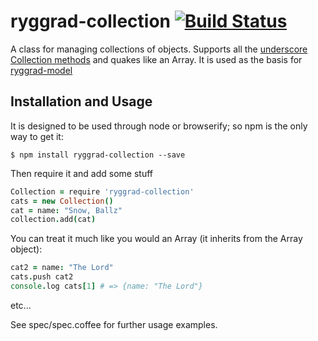 # ryggrad-collection [![Build Status](https://travis-ci.org/ryggrad/ryggrad-collection.svg?branch=master)](https://travis-ci.org/ryggrad/ryggrad-collection)

A class for managing collections of objects. 
Supports all the [underscore Collection methods](http://underscorejs.org/#collections) and quakes like an Array. 
It is used as the basis for [ryggrad-model](https://github.com/ryggrad/ryggrad-model)

## Installation and Usage

It is designed to be used through node or browserify; so npm is the only way to get it:

    $ npm install ryggrad-collection --save

Then require it and add some stuff

~~~~coffeescript
Collection = require 'ryggrad-collection'
cats = new Collection()
cat = name: "Snow, Ballz"
collection.add(cat)
~~~~

You can treat it much like you would an Array (it inherits from the Array object):

~~~~coffeescript
cat2 = name: "The Lord"
cats.push cat2
console.log cats[1] # => {name: "The Lord"}
~~~~

etc...

See spec/spec.coffee for further usage examples.
